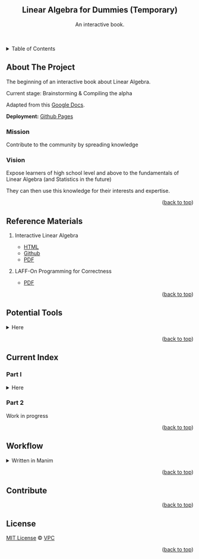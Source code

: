 <!-- Improved compatibility of back to top link: See: https://github.com/othneildrew/Best-README-Template/pull/73 -->
<a name="readme-top"></a>
<!--
*** Thanks for checking out the Best-README-Template. If you have a suggestion
*** that would make this better, please fork the repo and create a pull request
*** or simply open an issue with the tag "enhancement".
*** Don't forget to give the project a star!
*** Thanks again! Now go create something AMAZING! :D
-->



<!-- PROJECT SHIELDS -->
<!--
*** I'm using markdown "reference style" links for readability.
*** Reference links are enclosed in brackets [ ] instead of parentheses ( ).
*** See the bottom of this document for the declaration of the reference variables
*** for contributors-url, forks-url, etc. This is an optional, concise syntax you may use.
*** https://www.markdownguide.org/basic-syntax/#reference-style-links
-->



<!-- PROJECT LOGO -->
<br />
<div align="center">
<!--
  <a href="https://github.com/VinhPhmCng/gdscript-sections">
	<img src="https://raw.githubusercontent.com/VinhPhmCng/gdscript-sections/master/addons/gdscript_sections/logo.png" alt="Logo">
  </a>
-->

<h2 align="center">Linear Algebra for Dummies (Temporary)</h3>

  <p align="center">
	An interactive book.
	<br />
	<br />
	<br />
</p>
</div>



<!-- TABLE OF CONTENTS -->
<details>
  <summary>Table of Contents</summary>
  <ol>
	<li><a href="#about-the-project">About The Project</a></li>
	<li><a href="#reference-materials">Reference Materials</a></li>
	<li><a href="#potential-tools">Potential Tools</a></li>
	<li><a href="#current-index">Current Index</a></li>
	<li><a href="#workflow">Workflow</a></li>
	<li><a href="#contribute">Contribute</a></li>
	<li><a href="#license">License</a></li>
  </ol>
</details>



<!-- ABOUT THE PROJECT -->
## About The Project

The beginning of an interactive book about Linear Algebra.

Current stage: Brainstorming & Compiling the alpha

Adapted from this [Google Docs](https://docs.google.com/document/d/1BVfNwVEL7drSP9Yg6MMZRFXMC2-ba1qlUfBPgy4pzKY/edit?usp=sharing).

**Deployment:** [Github Pages](https://vinhphmcng.github.io/LAFD/)

### Mission

Contribute to the community by spreading knowledge

### Vision

Expose learners of high school level and above to the fundamentals of Linear Algebra (and Statistics in the future)

They can then use this knowledge for their interests and expertise.


<p align="right">(<a href="#readme-top">back to top</a>)</p>


<!-- REFERENCE MATERIALS -->
## Reference Materials

1. Interactive Linear Algebra
   - [HTML](https://textbooks.math.gatech.edu/ila/)
   - [Github](https://github.com/QBobWatson/ila)
   - [PDF](reference-materials/ila.pdf)

2. LAFF-On Programming for Correctness
   - [PDF](reference-materials/LAFF.pdf)



<p align="right">(<a href="#readme-top">back to top</a>)</p>


<!-- POTENTIAL TOOLS -->
## Potential Tools
<details>
<summary>Here</summary>

<!--
<style type="text/css">
.tg  {border-collapse:collapse;border-spacing:0;}
.tg td{border-color:black;border-style:solid;border-width:1px;font-family:Arial, sans-serif;font-size:14px;
  overflow:hidden;padding:10px 5px;word-break:normal;}
.tg th{border-color:black;border-style:solid;border-width:1px;font-family:Arial, sans-serif;font-size:14px;
  font-weight:normal;overflow:hidden;padding:10px 5px;word-break:normal;}
.tg .tg-yjjj{border-color:inherit;color:#15C;text-align:center;text-decoration:underline;vertical-align:top}
.tg .tg-c3ow{border-color:inherit;text-align:center;vertical-align:top}
.tg .tg-7btt{border-color:inherit;font-weight:bold;text-align:center;vertical-align:top}
.tg .tg-0pky{border-color:inherit;text-align:left;vertical-align:top}
</style>
-->
<table class="tg">
<thead>
  <tr>
    <th class="tg-7btt"></th>
    <th class="tg-7btt"><span style="font-weight:700;font-style:normal;text-decoration:none;color:#000;background-color:transparent">Tool</span></th>
    <th class="tg-7btt"><span style="font-weight:700;font-style:normal;text-decoration:none;color:#000;background-color:transparent">Links</span></th>
    <th class="tg-7btt"><span style="font-weight:700;font-style:normal;text-decoration:none;color:#000;background-color:transparent">Usage</span></th>
  </tr>
</thead>
<tbody>
  <tr>
    <td class="tg-0pky" rowspan="4"><span style="font-weight:400;font-style:normal;text-decoration:none;color:#000;background-color:transparent">Used in </span><a href="https://docs.google.com/document/d/1BVfNwVEL7drSP9Yg6MMZRFXMC2-ba1qlUfBPgy4pzKY/edit#heading=h.2vkttfcfz2f4"><span style="font-weight:400;font-style:normal;text-decoration:underline;color:#15C;background-color:transparent">Interactive Linear Algebra</span></a></td>
    <td class="tg-c3ow"><span style="font-weight:bold;font-style:normal;text-decoration:none;color:#000;background-color:transparent">PreTeXt</span></td>
    <td class="tg-yjjj"><a href="https://github.com/PreTeXtBook/pretext"><span style="font-weight:400;font-style:normal;text-decoration:underline;color:#15C;background-color:transparent">Github</span></a><br><a href="https://pretextbook.org/index.html"><span style="font-weight:400;font-style:normal;text-decoration:underline;color:#15C;background-color:transparent">Website</span></a></td>
    <td class="tg-0pky"><span style="font-weight:400;font-style:normal;text-decoration:none;color:#000;background-color:transparent">An authoring and publishing system for authors</span></td>
  </tr>
  <tr>
    <td class="tg-c3ow"><span style="font-weight:400;font-style:normal;text-decoration:none;color:#000;background-color:transparent">Inkscape</span></td>
    <td class="tg-yjjj"><a href="https://inkscape.org/"><span style="font-weight:400;font-style:normal;text-decoration:underline;color:#15C;background-color:transparent">Website</span></a></td>
    <td class="tg-0pky"><span style="font-weight:400;font-style:normal;text-decoration:none;color:#000;background-color:transparent">PDF encoding</span></td>
  </tr>
  <tr>
    <td class="tg-c3ow"><span style="font-weight:400;font-style:normal;text-decoration:none;color:#000;background-color:transparent">FontForge</span></td>
    <td class="tg-yjjj"><a href="https://fontforge.org/en-US/"><span style="font-weight:400;font-style:normal;text-decoration:underline;color:#15C;background-color:transparent">Website</span></a><br><a href="https://github.com/fontforge/fontforge"><span style="font-weight:400;font-style:normal;text-decoration:underline;color:#15C;background-color:transparent">Github</span></a></td>
    <td class="tg-0pky"><span style="font-weight:400;font-style:normal;text-decoration:none;color:#000;background-color:transparent">Font embedding</span></td>
  </tr>
  <tr>
    <td class="tg-c3ow"><span style="font-weight:400;font-style:normal;text-decoration:none;color:#000;background-color:transparent">MathBox</span></td>
    <td class="tg-yjjj"><a href="https://github.com/unconed/mathbox"><span style="font-weight:400;font-style:normal;text-decoration:underline;color:#15C;background-color:transparent">Github</span></a></td>
    <td class="tg-0pky"><span style="font-weight:400;font-style:normal;text-decoration:none;color:#000;background-color:transparent">Math presentation in the browser</span></td>
  </tr>
  <tr>
    <td class="tg-c3ow" rowspan="3"><span style="font-weight:400;font-style:normal;text-decoration:none;color:#000;background-color:transparent">Management</span></td>
    <td class="tg-c3ow"><span style="font-weight:bold;font-style:normal;text-decoration:none;color:#000;background-color:transparent">Slack</span></td>
    <td class="tg-yjjj"><a href="https://slack.com/"><span style="font-weight:400;font-style:normal;text-decoration:underline;color:#15C;background-color:transparent">Website</span></a></td>
    <td class="tg-0pky"><span style="font-weight:400;font-style:normal;text-decoration:none;color:#000;background-color:transparent">Communication and productivity</span></td>
  </tr>
  <tr>
    <td class="tg-c3ow"><span style="font-weight:bold;font-style:normal;text-decoration:none;color:#000;background-color:transparent">Github</span></td>
    <td class="tg-yjjj"><a href="https://github.com/"><span style="font-weight:400;font-style:normal;text-decoration:underline;color:#15C;background-color:transparent">Website</span></a></td>
    <td class="tg-0pky"><span style="font-weight:400;font-style:normal;text-decoration:none;color:#000;background-color:transparent">Version control</span></td>
  </tr>
  <tr>
    <td class="tg-c3ow"><span style="font-weight:bold;font-style:normal;text-decoration:none;color:#000;background-color:transparent">Trello</span></td>
    <td class="tg-yjjj"><a href="https://trello.com/"><span style="font-weight:400;font-style:normal;text-decoration:underline;color:#15C;background-color:transparent">Website</span></a></td>
    <td class="tg-0pky"><span style="font-weight:400;font-style:normal;text-decoration:none;color:#000;background-color:transparent">Managing tasks and productivity</span></td>
  </tr>
  <tr>
    <td class="tg-c3ow" rowspan="9"><span style="font-weight:400;font-style:normal;text-decoration:none;color:#000;background-color:transparent">LaTeX</span></td>
    <td class="tg-c3ow"><span style="font-weight:bold;font-style:normal;text-decoration:none;color:#000;background-color:transparent">LaTeX</span></td>
    <td class="tg-yjjj"><a href="https://www.latex-project.org/"><span style="font-weight:400;font-style:normal;text-decoration:underline;color:#15C;background-color:transparent">Website</span></a></td>
    <td class="tg-0pky"><span style="font-weight:400;font-style:normal;text-decoration:none;color:#000;background-color:transparent">A high-quality typesetting system</span><br><span style="font-weight:400;font-style:normal;text-decoration:none;color:#000;background-color:transparent">Designed for technical and scientific documentation</span></td>
  </tr>
  <tr>
    <td class="tg-c3ow">TUG's Resources</td>
    <td class="tg-c3ow"><a href="https://www.tug.org/interest.html#free" target="_blank" rel="noopener noreferrer">Website</a></td>
    <td class="tg-0pky">TeX Users Group</td>
  </tr>
  <tr>
    <td class="tg-c3ow"><span style="font-weight:bold">TeX Live</span></td>
    <td class="tg-c3ow"><a href="https://www.tug.org/texlive/" target="_blank" rel="noopener noreferrer">Website</a></td>
    <td class="tg-0pky">A distribution provided by most TeX user groups<br>Essential</td>
  </tr>
  <tr>
    <td class="tg-c3ow">LaTex Workshop</td>
    <td class="tg-c3ow">Website</td>
    <td class="tg-0pky">A LaTeX extension for VSCode</td>
  </tr>
  <tr>
    <td class="tg-c3ow"><span style="font-weight:400;font-style:normal;text-decoration:none;color:#000;background-color:transparent">TexMaker</span></td>
    <td class="tg-yjjj"><a href="https://www.xm1math.net/texmaker/doc.html"><span style="font-weight:400;font-style:normal;text-decoration:underline;color:#15C;background-color:transparent">Website</span></a></td>
    <td class="tg-0pky"><span style="font-weight:400;font-style:normal;text-decoration:none;color:#000;background-color:transparent">A LaTex editor</span></td>
  </tr>
  <tr>
    <td class="tg-c3ow"><span style="font-weight:400;font-style:normal;text-decoration:none;color:#000;background-color:transparent">Overleaf</span></td>
    <td class="tg-yjjj"><a href="https://www.overleaf.com/"><span style="font-weight:400;font-style:normal;text-decoration:underline;color:#15C;background-color:transparent">Website</span></a></td>
    <td class="tg-0pky"><span style="font-weight:400;font-style:normal;text-decoration:none;color:#000;background-color:transparent">A collaborative LaTex editor</span><br><span style="font-weight:400;font-style:normal;text-decoration:none;color:#000;background-color:transparent">Not free for 3+ collaborators</span></td>
  </tr>
  <tr>
    <td class="tg-c3ow"><span style="font-weight:400;font-style:normal;text-decoration:none;color:#000;background-color:transparent">WebLaTeX</span></td>
    <td class="tg-yjjj"><a href="https://github.com/sanjib-sen/WebLaTex"><span style="font-weight:400;font-style:normal;text-decoration:underline;color:#15C;background-color:transparent">Github</span></a></td>
    <td class="tg-0pky"><span style="font-weight:400;font-style:normal;text-decoration:none;color:#000;background-color:transparent">VSCode extension for collaborative LaTex editing</span></td>
  </tr>
  <tr>
    <td class="tg-c3ow"><span style="font-weight:400;font-style:normal;text-decoration:none;color:#000;background-color:transparent">TeXstudio</span></td>
    <td class="tg-yjjj"><a href="https://www.texstudio.org/"><span style="font-weight:400;font-style:normal;text-decoration:underline;color:#15C;background-color:transparent">Website</span></a><br><a href="https://github.com/texstudio-org/texstudio"><span style="font-weight:400;font-style:normal;text-decoration:underline;color:#15C;background-color:transparent">Github</span></a></td>
    <td class="tg-0pky"><span style="font-weight:400;font-style:normal;text-decoration:none;color:#000;background-color:transparent">An integrated writing environment for LaTeX</span></td>
  </tr>
  <tr>
    <td class="tg-c3ow">KaTeX</td>
    <td class="tg-c3ow"><a href="https://katex.org/" target="_blank" rel="noopener noreferrer">Website</a><br><a href="https://github.com/KaTeX/KaTeX" target="_blank" rel="noopener noreferrer">Github</a><br></td>
    <td class="tg-0pky">A JavaScript library for TeX math rendering on the web</td>
  </tr>
  <tr>
    <td class="tg-c3ow" rowspan="4"><span style="font-weight:400;font-style:normal;text-decoration:none;color:#000;background-color:transparent">Markdown</span></td>
    <td class="tg-c3ow"><span style="font-weight:400;font-style:normal;text-decoration:none;color:#000;background-color:transparent">Marktext</span></td>
    <td class="tg-yjjj"><a href="https://github.com/marktext/marktext"><span style="font-weight:400;font-style:normal;text-decoration:underline;color:#15C;background-color:transparent">Github</span></a></td>
    <td class="tg-0pky"><span style="font-weight:400;font-style:normal;text-decoration:none;color:#000;background-color:transparent">A markdown editor</span></td>
  </tr>
  <tr>
    <td class="tg-c3ow"><span style="font-weight:400;font-style:normal;text-decoration:none;color:#000;background-color:transparent">Markdown guide</span></td>
    <td class="tg-yjjj"><a href="https://www.markdownguide.org/"><span style="font-weight:400;font-style:normal;text-decoration:underline;color:#15C;background-color:transparent">Website</span></a></td>
    <td class="tg-0pky"><span style="font-weight:400;font-style:normal;text-decoration:none;color:#000;background-color:transparent">A reference markdown guide</span></td>
  </tr>
  <tr>
    <td class="tg-c3ow"><span style="font-weight:400;font-style:normal;text-decoration:none;color:#000;background-color:transparent">Pandoc</span></td>
    <td class="tg-yjjj"><a href="https://github.com/jgm/pandoc"><span style="font-weight:400;font-style:normal;text-decoration:underline;color:#15C;background-color:transparent">Github</span></a><br><a href="https://pandoc.org/"><span style="font-weight:400;font-style:normal;text-decoration:underline;color:#15C;background-color:transparent">Website</span></a></td>
    <td class="tg-0pky"><span style="font-weight:400;font-style:normal;text-decoration:none;color:#000;background-color:transparent">A document converter (between markup formats)</span><br><span style="font-weight:400;font-style:normal;text-decoration:none;color:#000;background-color:transparent">A tool for writing books in markdown</span></td>
  </tr>
  <tr>
    <td class="tg-c3ow"><span style="font-weight:400;font-style:normal;text-decoration:none;color:#000;background-color:transparent">Gitbook</span></td>
    <td class="tg-yjjj"><a href="https://www.gitbook.com/"><span style="font-weight:400;font-style:normal;text-decoration:underline;color:#15C;background-color:transparent">Website</span></a></td>
    <td class="tg-0pky"><span style="font-weight:400;font-style:normal;text-decoration:none;color:#000;background-color:transparent">A document converter (between markup formats)</span><br><span style="font-weight:400;font-style:normal;text-decoration:none;color:#000;background-color:transparent">A tool for writing books in markdown</span><br><span style="font-weight:400;font-style:normal;text-decoration:none;color:#000;background-color:transparent">Not free</span></td>
  </tr>
  <tr>
    <td class="tg-c3ow" rowspan="5">Math</td>
    <td class="tg-c3ow">math</td>
    <td class="tg-c3ow"><a href="https://github.com/ossu/math" target="_blank" rel="noopener noreferrer">Github</a></td>
    <td class="tg-0pky">By OSSU - Open Source Society University</td>
  </tr>
  <tr>
    <td class="tg-c3ow">freecodecamp</td>
    <td class="tg-c3ow"><a href="https://github.com/freeCodeCamp/freeCodeCamp" target="_blank" rel="noopener noreferrer">Github</a><br><a href="https://www.freecodecamp.org/" target="_blank" rel="noopener noreferrer">Website</a></td>
    <td class="tg-0pky">Courses about coding and relevant math</td>
  </tr>
  <tr>
    <td class="tg-c3ow">numpy</td>
    <td class="tg-c3ow"><a href="https://github.com/numpy/numpy" target="_blank" rel="noopener noreferrer">Github</a><br><a href="https://numpy.org/" target="_blank" rel="noopener noreferrer">Website</a></td>
    <td class="tg-0pky">A package for scientific computing with Python</td>
  </tr>
  <tr>
    <td class="tg-c3ow"><span style="font-weight:bold">MIT OpenCourseWare</span></td>
    <td class="tg-c3ow"><a href="https://ocw.mit.edu/" target="_blank" rel="noopener noreferrer">Website</a></td>
    <td class="tg-0pky"><a href="https://ocw.mit.edu/search/?q=linear+algebra" target="_blank" rel="noopener noreferrer">Linear Algebra courses</a><a href="https://ocw.mit.edu/courses/18-06sc-linear-algebra-fall-2011/" target="_blank" rel="noopener noreferrer">Prof. Gilbert Strang's Linear Algebra course</a></td>
  </tr>
  <tr>
    <td class="tg-baqh">3Blue1Brown</td>
    <td class="tg-0lax"><a href="https://youtube.com/playlist?list=PLZHQObOWTQDPD3MizzM2xVFitgF8hE_ab&si=Uzdqbj-bRBEX8Yhi" target="_blank" rel="noopener noreferrer">Youtube</a></td>
    <td class="tg-0lax">A Youtube playlist - Visualization of Linear Algebra Concepts</td>
  </tr>
  <tr>
    <td class="tg-c3ow"><span style="font-weight:400;font-style:normal;text-decoration:none;color:#000;background-color:transparent">Visualization</span></td>
    <td class="tg-c3ow"><span style="font-weight:400;font-style:normal;text-decoration:none;color:#000;background-color:transparent">D3</span></td>
    <td class="tg-yjjj"><a href="https://github.com/d3/d3"><span style="font-weight:400;font-style:normal;text-decoration:underline;color:#15C;background-color:transparent">Github</span></a><br><a href="https://d3js.org/"><span style="font-weight:400;font-style:normal;text-decoration:underline;color:#15C;background-color:transparent">Website</span></a></td>
    <td class="tg-0pky"><span style="font-weight:400;font-style:normal;text-decoration:none;color:#000;background-color:transparent">A JavaScript library for visualizing data</span></td>
  </tr>
  <tr>
    <td class="tg-c3ow"></td>
    <td class="tg-c3ow"><span style="font-weight:400;font-style:normal;text-decoration:none;color:#000;background-color:transparent">Matplotlib</span></td>
    <td class="tg-yjjj"><a href="https://matplotlib.org/"><span style="font-weight:400;font-style:normal;text-decoration:underline;color:#15C;background-color:transparent">Website</span></a><br><a href="https://github.com/matplotlib/matplotlib"><span style="font-weight:400;font-style:normal;text-decoration:underline;color:#15C;background-color:transparent">Github</span></a></td>
    <td class="tg-0pky"><span style="font-weight:400;font-style:normal;text-decoration:none;color:#000;background-color:transparent">Visualization with Python</span></td>
  </tr>
  <tr>
    <td class="tg-c3ow"></td>
    <td class="tg-c3ow"><span style="font-weight:400;font-style:normal;text-decoration:none;color:#000;background-color:transparent">Matlab</span></td>
    <td class="tg-yjjj"><a href="https://www.mathworks.com/products/matlab.html"><span style="font-weight:400;font-style:normal;text-decoration:underline;color:#15C;background-color:transparent">Website</span></a></td>
    <td class="tg-0pky"><span style="font-weight:400;font-style:normal;text-decoration:none;color:#000;background-color:transparent">A programming and numeric computing platform to analyze data, develop algorithms, and create models.</span></td>
  </tr>
  <tr>
    <td class="tg-c3ow" rowspan="3"><span style="font-weight:400;font-style:normal;text-decoration:none;color:#000;background-color:transparent">Presentation</span></td>
    <td class="tg-c3ow"><span style="font-weight:400;font-style:normal;text-decoration:none;color:#000;background-color:transparent">Slidev</span></td>
    <td class="tg-yjjj"><a href="https://github.com/slidevjs/slidev"><span style="font-weight:400;font-style:normal;text-decoration:underline;color:#15C;background-color:transparent">Github</span></a><br><a href="https://sli.dev/"><span style="font-weight:400;font-style:normal;text-decoration:underline;color:#15C;background-color:transparent">Website</span></a></td>
    <td class="tg-0pky"><span style="font-weight:400;font-style:normal;text-decoration:none;color:#000;background-color:transparent">Presentation slides for developers</span></td>
  </tr>
  <tr>
    <td class="tg-c3ow"><span style="font-weight:400;font-style:normal;text-decoration:none;color:#000;background-color:transparent">Manim</span></td>
    <td class="tg-yjjj"><a href="https://github.com/3b1b/manim"><span style="font-weight:400;font-style:normal;text-decoration:underline;color:#15C;background-color:transparent">Github</span></a><br><a href="https://docs.manim.community/en/stable/index.html"><span style="font-weight:400;font-style:normal;text-decoration:underline;color:#15C;background-color:transparent">Website</span></a></td>
    <td class="tg-0pky"><span style="font-weight:400;font-style:normal;text-decoration:none;color:#000;background-color:transparent">An engine for precise programmatic animations</span></td>
  </tr>
  <tr>
    <td class="tg-c3ow"><span style="font-weight:400;font-style:normal;text-decoration:none;color:#000;background-color:transparent">Motion Canvas</span></td>
    <td class="tg-yjjj"><a href="https://github.com/motion-canvas/motion-canvas"><span style="font-weight:400;font-style:normal;text-decoration:underline;color:#15C;background-color:transparent">Github</span></a><br><a href="https://motioncanvas.io/"><span style="font-weight:400;font-style:normal;text-decoration:underline;color:#15C;background-color:transparent">Website</span></a></td>
    <td class="tg-0pky"><span style="font-weight:400;font-style:normal;text-decoration:none;color:#000;background-color:transparent">A Typescript library to create informative vector animations and synchronize them with voice-overs</span></td>
  </tr>
  <tr>
    <td class="tg-c3ow" rowspan="2"><span style="font-weight:400;font-style:normal;text-decoration:none;color:#000;background-color:transparent">Site generator</span></td>
    <td class="tg-c3ow"><span style="font-weight:400;font-style:normal;text-decoration:none;color:#000;background-color:transparent">Jekyll</span></td>
    <td class="tg-yjjj"><a href="https://github.com/jekyll/jekyll"><span style="font-weight:400;font-style:normal;text-decoration:underline;color:#15C;background-color:transparent">Github</span></a></td>
    <td class="tg-0pky"><span style="font-weight:400;font-style:normal;text-decoration:none;color:#000;background-color:transparent">A static site generator</span></td>
  </tr>
  <tr>
    <td class="tg-c3ow"><span style="font-weight:400;font-style:normal;text-decoration:none;color:#000;background-color:transparent">Hugo</span></td>
    <td class="tg-yjjj"><a href="https://github.com/gohugoio/hugo"><span style="font-weight:400;font-style:normal;text-decoration:underline;color:#15C;background-color:transparent">Github</span></a></td>
    <td class="tg-0pky"><span style="font-weight:400;font-style:normal;text-decoration:none;color:#000;background-color:transparent">A static site generator</span></td>
  </tr>
  <tr>
    <td class="tg-c3ow" rowspan="9">Useful Github topics</td>
    <td class="tg-c3ow" colspan="2"><a href="https://github.com/topics/latex" target="_blank" rel="noopener noreferrer">LaTex</a></td>
    <td class="tg-0pky"></td>
  </tr>
  <tr>
    <td class="tg-c3ow" colspan="2"><a href="https://github.com/topics/linear-algebra" target="_blank" rel="noopener noreferrer">linear-algebra</a></td>
    <td class="tg-0pky"></td>
  </tr>
  <tr>
    <td class="tg-c3ow" colspan="2"><a href="https://github.com/topics/markdown" target="_blank" rel="noopener noreferrer">markdown</a></td>
    <td class="tg-0pky"></td>
  </tr>
  <tr>
    <td class="tg-c3ow" colspan="2"><a href="https://github.com/topics/latex-editor" target="_blank" rel="noopener noreferrer">latex-editor</a></td>
    <td class="tg-0pky"></td>
  </tr>
  <tr>
    <td class="tg-c3ow" colspan="2"><a href="https://github.com/topics/parsing" target="_blank" rel="noopener noreferrer">parsing</a></td>
    <td class="tg-0pky"></td>
  </tr>
  <tr>
    <td class="tg-c3ow" colspan="2"><a href="https://github.com/topics/documentation" target="_blank" rel="noopener noreferrer">documentation</a></td>
    <td class="tg-0pky"></td>
  </tr>
  <tr>
    <td class="tg-c3ow" colspan="2"><a href="https://github.com/topics/presentation" target="_blank" rel="noopener noreferrer">presentation</a></td>
    <td class="tg-0pky"></td>
  </tr>
  <tr>
    <td class="tg-c3ow" colspan="2"><a href="https://github.com/topics/animation" target="_blank" rel="noopener noreferrer">animation</a></td>
    <td class="tg-0pky"></td>
  </tr>
  <tr>
    <td class="tg-c3ow" colspan="2"><a href="https://github.com/topics/visualization" target="_blank" rel="noopener noreferrer">visualization</a></td>
    <td class="tg-0pky"></td>
  </tr>
  <tr>
    <td class="tg-0pky"></td>
    <td class="tg-0pky"></td>
    <td class="tg-0pky"></td>
    <td class="tg-0pky"></td>
  </tr>
  <tr>
    <td class="tg-0pky"></td>
    <td class="tg-0pky"></td>
    <td class="tg-0pky"></td>
    <td class="tg-0pky"></td>
  </tr>
  <tr>
    <td class="tg-0pky"></td>
    <td class="tg-0pky"></td>
    <td class="tg-0pky"></td>
    <td class="tg-0pky"></td>
  </tr>
  <tr>
    <td class="tg-0pky"></td>
    <td class="tg-0pky"></td>
    <td class="tg-0pky"></td>
    <td class="tg-0pky"></td>
  </tr>
</tbody>
</table>
</details>

<p align="right">(<a href="#readme-top">back to top</a>)</p>


<!-- CURRENT INDEX -->
## Current Index

### Part I

<details>
<summary>Here</summary>

Chapter 1: Số thực và vector cột
1. Số thực và các tính chất
1. Vector cột
1. Không gian vector

Chapter 2: Ma trận
1. Ma trận
2. Các ma trận cơ sở
3. Các phép biến đổi hàng
4. Ma trận hoán vị
5. Ma trận bậc thang
6. Trụ của hàng và hạng của ma trận

Chapter 3: Các phép toán đối với ma trận
1. Tổng của hai ma trận
2. Nhân ma trận với một số
3. Nhân hai ma trận
4. Ma trận khối (*)
5. Nhân ma trận theo khối

Chapter 4: Định thức
1. Định thức
2. Ma trận con và phần phụ đại số
3. Tính định thức

Chapter 5: Giải hệ phương trình tuyến tính
1. Phương pháp khử Gauss
2. Phương pháp Cramer đối với hệ phương trình có số phương trình bằng số ẩn
3. Một số ứng dụng


Chương 6: Phân tích ma trận
1. Phân tích A = LU
2. Phân tích A = CR
3. Ma trận nghịch đảo
4. Ứng dụng để giải hệ phương trình tuyến tính


</details>


### Part 2
Work in progress


<p align="right">(<a href="#readme-top">back to top</a>)</p>


<!-- WORKFLOW -->
## Workflow



<details>
<summary>Written in Manim</summary>

```python
class Workflow(Scene):
    def construct(self):
        goal = Arrow(start=LEFT * 3, end=RIGHT * 3, color=GREEN).shift(UP * 2)
        composing = Arrow(start=LEFT * 3, end=RIGHT * 3, color=BLUE)
        adopting = Arrow(start=LEFT * 3, end=RIGHT * 3, color=YELLOW).shift(DOWN * 2)
        
        goal_label = Text("Goal: Chapter being worked on").scale(0.5).next_to(goal, UP)
        composing_label = Text("Composing it").scale(0.5).next_to(composing, UP)
        adopting_label = Text("Adopting it into PreTeXt").scale(0.5).next_to(adopting, UP)
        
        self.play(GrowArrow(goal), Write(goal_label), run_time=1.0)
        self.play(
            GrowArrow(composing, run_time=3.0, rate_func=rate_functions.linear), Write(composing_label, run_time=1.5), 
            GrowArrow(adopting, run_time=5.0, rate_func=rate_functions.linear), Write(adopting_label, run_time=1.5), 
        )
        
        self.wait(1)
        return super().construct()
```

</details>


<p align="right">(<a href="#readme-top">back to top</a>)</p>


<!-- CONTRIBUTE -->
## Contribute



<p align="right">(<a href="#readme-top">back to top</a>)</p>


<!-- LICENSE -->
## License
[MIT License](LICENSE) © [VPC](https://github.com/VinhPhmCng)


<p align="right">(<a href="#readme-top">back to top</a>)</p>
